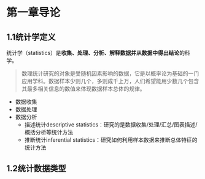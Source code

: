 # 第一章导论
## 1.1统计学定义
统计学（statistics）是**收集、处理、分析、解释数据并从数据中得出结论**的科学。  
>数理统计研究的对象是受随机因素影响的数据，它是以概率论为基础的一门应用学科。数据样本少则几个，多则成千上万，人们希望能用少数几个包含其最多相关信息的数值来体现数据样本总体的规律。  

- 数据收集  
- 数据处理  
- 数据分析  
  - 描述统计descriptive statistics：研究的是数据收集/处理/汇总/图表描述/概括分析等统计方法
  - 推断统计inferential statistics：研究如何利用样本数据来推断总体特征的统计方法

## 1.2统计数据类型
